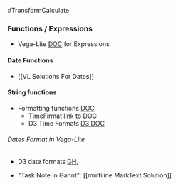 #TransformCalculate 
### Functions / Expressions
- Vega-Lite [DOC](https://vega.github.io/vega/docs/expressions) for Expressions

#### Date Functions
- [[VL Solutions For Dates]]
#### String functions
- Formatting functions [DOC](https://vega.github.io/vega/docs/expressions/#:~:text=Functions%20for%20formatting%20number%20and%20datetime%20values%20as%20strings.)
	- TimeFirmat [link to DOC](https://vega.github.io/vega/docs/expressions/#timeFormat)
	- D3 Time Formats [D3 DOC](https://d3js.org/d3-time-format)
###### Dates Format in Vega-Lite
* D3 date formats [GH.](https://github.com/d3/d3-time-format#locale_format)
- "Task Note in Gannt": [[multiline MarkText Solution]]